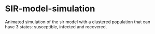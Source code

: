 # SIR-model-simulation
Animated simulation of the sir model with a clustered population that can have 3 states: susceptible, infected and recovered.
